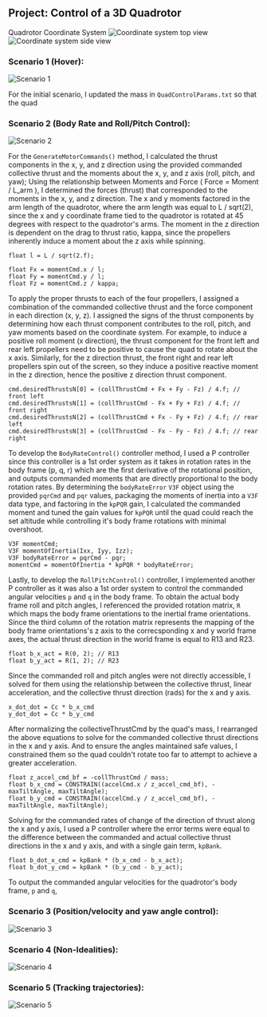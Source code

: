 ## Project: Control of a 3D Quadrotor

Quadrotor Coordinate System
![Coordinate system top view](diagrams/drone_coordinate_system1.png)
![Coordinate system side view](diagrams/drone_coordinate_system2.png)

### Scenario 1 (Hover):

![Scenario 1](videos/scenario%201%20gif.gif)

For the initial scenario, I updated the mass in `QuadControlParams.txt` so that the quad

### Scenario 2 (Body Rate and Roll/Pitch Control):

![Scenario 2](videos/scenario%202%20gif.gif)

For the `GenerateMotorCommands()` method, I calculated the thrust components in the x, y, and z direction using the provided commanded collective thrust and the moments about the x, y, and z axis (roll, pitch, and yaw);
Using the relationship between Moments and Force ( Force = Moment / L_arm ), I determined the forces (thrust) that corresponded to the moments in the x, y, and z direction. The x and y moments factored in the arm length
of the quadrotor, where the arm length was equal to L / sqrt(2), since the x and y coordinate frame tied to the quadrotor is rotated at 45 degrees with respect to the quadrotor's arms. The moment in the z direction
is dependent on the drag to thrust ratio, kappa, since the propellers inherently induce a moment about the z axis while spinning.

```
float l = L / sqrt(2.f);

float Fx = momentCmd.x / l;
float Fy = momentCmd.y / l;
float Fz = momentCmd.z / kappa;
```

To apply the proper thrusts to each of the four propellers, I assigned a combination of the commanded collective thrust and the force component in each direction (x, y, z). I assigned the signs of the thrust components
by determining how each thrust component contributes to the roll, pitch, and yaw moments based on the coordinate system. For example, to induce a positive roll moment (x direction), the thrust component for the front left
and rear left propellers need to be positive to cause the quad to rotate about the x axis. Similarly, for the z direction thrust, the front right and rear left propellers spin out of the screen, so they induce a positive
reactive moment in the z direction, hence the positive z direction thrust component.

```
cmd.desiredThrustsN[0] = (collThrustCmd + Fx + Fy - Fz) / 4.f; // front left
cmd.desiredThrustsN[1] = (collThrustCmd - Fx + Fy + Fz) / 4.f; // front right
cmd.desiredThrustsN[2] = (collThrustCmd + Fx - Fy + Fz) / 4.f; // rear left
cmd.desiredThrustsN[3] = (collThrustCmd - Fx - Fy - Fz) / 4.f; // rear right
```

To develop the `BodyRateControl()` controller method, I used a P controller since this controller is a 1st order system as it takes in rotation rates in the body frame (p, q, r) which are the first
derivative of the rotational position, and outputs commanded moments that are directly proportional to the body rotation rates. By determining the `bodyRateError` `V3F` object using the provided `pqrCmd` and `pqr` values,
packaging the moments of inertia into a `V3F` data type, and factoring in the `kpPQR` gain, I calculated the commanded moment and tuned the gain values for `kpPQR` until the quad could reach the set altitude while controlling it's
body frame rotations with minimal overshoot.

```
V3F momentCmd;
V3F momentOfInertia(Ixx, Iyy, Izz);
V3F bodyRateError = pqrCmd - pqr;
momentCmd = momentOfInertia * kpPQR * bodyRateError;
```

Lastly, to develop the `RollPitchControl()` controller, I implemented another P controller as it was also a 1st order system to control the commanded angular velocities `p` and `q` in the body frame.
To obtain the actual body frame roll and pitch angles, I referenced the provided rotation matrix, `R` which maps the body frame orientations to the inertial frame orientations. Since the third column of the rotation matrix represents the
mapping of the body frame orientations's z axis to the correcsponding x and y world frame axes, the actual thrust direction in the world frame is equal to R13 and R23.

```
float b_x_act = R(0, 2); // R13
float b_y_act = R(1, 2); // R23
```

Since the commanded roll and pitch angles were not directly accessible, I solved for them using the relationship between the collective thrust, linear acceleration, and the collective thrust direction (rads) for the x and y axis.

```
x_dot_dot = Cc * b_x_cmd
y_dot_dot = Cc * b_y_cmd
```

After normalizing the collectiveThrustCmd by the quad's mass, I rearranged the above equations to solve for the commanded collective thrust directions in the x and y axis. And to ensure the angles maintained
safe values, I constrained them so the quad couldn't rotate too far to attempt to achieve a greater acceleration.

```
float z_accel_cmd_bf = -collThrustCmd / mass;
float b_x_cmd = CONSTRAIN((accelCmd.x / z_accel_cmd_bf), -maxTiltAngle, maxTiltAngle);
float b_y_cmd = CONSTRAIN((accelCmd.y / z_accel_cmd_bf), -maxTiltAngle, maxTiltAngle);
```

Solving for the commanded rates of change of the direction of thrust along the x and y axis, I used a P controller where the error terms were equal to the difference between the commanded and actual collective thrust directions in the x and y axis, and
with a single gain term, `kpBank`.

```
float b_dot_x_cmd = kpBank * (b_x_cmd - b_x_act);
float b_dot_y_cmd = kpBank * (b_y_cmd - b_y_act);
```

To output the commanded angular velocities for the quadrotor's body frame, `p` and `q`, 

### Scenario 3 (Position/velocity and yaw angle control):

![Scenario 3](videos/scenario%204%20gif.gif)

### Scenario 4 (Non-Idealities):

![Scenario 4](videos/scenario%203%20gif.gif)

### Scenario 5 (Tracking trajectories):

![Scenario 5](videos/scenario%205%20gif.gif)
